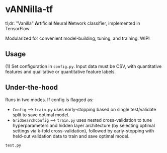 # vANNilla-tf

tl;dr: "Vanilla" **A**rtificial **N**eural **N**etwork classifier, implemented in TensorFlow

Modularized for convenient model-building, tuning, and training. WIP!

## Usage
(1) Set configuration in ```config.py```. Input data must be CSV, with quantitative features and qualitative or quantitative feature labels.

## Under-the-hood
Runs in two modes. If config is flagged as:

* ```Config``` --> ```train.py``` uses early-stopping based on single test/validate split to save optimal model.
* ```GridSearchConfig``` --> ```train.py``` uses nested cross-validation to tune hyperparameters and hidden layer architecture (by selecting optimal settings via k-fold cross-validation), followed by early-stopping with held-out validation data to train and save optimal model.

```test.py```
